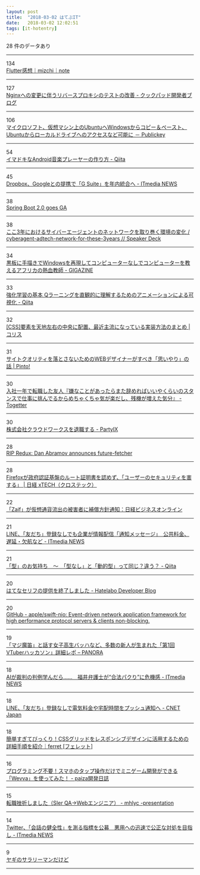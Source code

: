 ```yaml
---
layout: post
title:  "2018-03-02 はてぶIT"
date:   2018-03-02 12:02:51
tags: [it-hotentry]
---
```

28 件のデータあり

<hr><div class="row">
<div class="col-1"><span class="badge badge-pill badge-success h2">134</span></div>
<div class="col-11"><a href='https://note.mu/mizchi/n/n53d0b34b25ac' target='_blank'>Flutter感想｜mizchi｜note</a></div>
</div>
<hr>
<div class="row">
<div class="col-1"><span class="badge badge-pill badge-success h2">127</span></div>
<div class="col-11"><a href='http://techlife.cookpad.com/entry/2018/03/02/000000' target='_blank'>Nginxへの変更に伴うリバースプロキシのテストの改善 - クックパッド開発者ブログ</a></div>
</div>
<hr>
<div class="row">
<div class="col-1"><span class="badge badge-pill badge-success h2">106</span></div>
<div class="col-11"><a href='http://www.publickey1.jp/blog/18/ubuntuwindowsubuntu.html' target='_blank'>マイクロソフト、仮想マシン上のUbuntuへWindowsからコピー＆ペースト、Ubuntuからローカルドライブへのアクセスなど可能に － Publickey</a></div>
</div>
<hr>
<div class="row">
<div class="col-1"><span class="badge badge-pill badge-success h2">54</span></div>
<div class="col-11"><a href='https://qiita.com/siy1121/items/f01167186a6677c22435' target='_blank'>イマドキなAndroid音楽プレーヤーの作り方 - Qiita</a></div>
</div>
<hr>
<div class="row">
<div class="col-1"><span class="badge badge-pill badge-success h2">45</span></div>
<div class="col-11"><a href='http://www.itmedia.co.jp/news/articles/1803/02/news058.html' target='_blank'>Dropbox、Googleとの提携で「G Suite」を年内統合へ - ITmedia NEWS</a></div>
</div>
<hr>
<div class="row">
<div class="col-1"><span class="badge badge-pill badge-success h2">38</span></div>
<div class="col-11"><a href='https://spring.io/blog/2018/03/01/spring-boot-2-0-goes-ga' target='_blank'>Spring Boot 2.0 goes GA</a></div>
</div>
<hr>
<div class="row">
<div class="col-1"><span class="badge badge-pill badge-success h2">38</span></div>
<div class="col-11"><a href='https://speakerdeck.com/komeiy/cyberagent-adtech-network-for-these-3years' target='_blank'>ここ3年におけるサイバーエージェントのネットワークを取り巻く環境の変化 / cyberagent-adtech-network-for-these-3years // Speaker Deck</a></div>
</div>
<hr>
<div class="row">
<div class="col-1"><span class="badge badge-pill badge-success h2">34</span></div>
<div class="col-11"><a href='https://gigazine.net/news/20180301-windows-on-blackboard/' target='_blank'>黒板に手描きでWindowsを再現してコンピューターなしでコンピューターを教えるアフリカの熱血教師 - GIGAZINE</a></div>
</div>
<hr>
<div class="row">
<div class="col-1"><span class="badge badge-pill badge-success h2">33</span></div>
<div class="col-11"><a href='https://qiita.com/tomboyboy/items/fd12a82f0bbe79365438' target='_blank'>強化学習の基本 Qラーニングを直観的に理解するためのアニメーションによる可視化 - Qiita</a></div>
</div>
<hr>
<div class="row">
<div class="col-1"><span class="badge badge-pill badge-success h2">32</span></div>
<div class="col-11"><a href='http://coliss.com/articles/build-websites/operation/css/absolute-centering-with-css.html' target='_blank'>[CSS]要素を天地左右の中央に配置、最近主流になっている実装方法のまとめ | コリス</a></div>
</div>
<hr>
<div class="row">
<div class="col-1"><span class="badge badge-pill badge-success h2">31</span></div>
<div class="col-11"><a href='https://service.plan-b.co.jp/blog/creative/9935/' target='_blank'>サイトクオリティを落とさないためのWEBデザイナーがすべき「思いやり」の話 | Pinto!</a></div>
</div>
<hr>
<div class="row">
<div class="col-1"><span class="badge badge-pill badge-success h2">30</span></div>
<div class="col-11"><a href='https://togetter.com/li/1204146' target='_blank'>入社一年で転職した友人『嫌なことがあったらまた辞めればいいやくらいのスタンスで仕事に挑んでるからめちゃくちゃ気が楽だし、残機が増えた気分』 - Togetter</a></div>
</div>
<hr>
<div class="row">
<div class="col-1"><span class="badge badge-pill badge-success h2">30</span></div>
<div class="col-11"><a href='http://h3poteto.hatenablog.com/entry/2018/03/01/161854' target='_blank'>株式会社クラウドワークスを退職する - PartyIX</a></div>
</div>
<hr>
<div class="row">
<div class="col-1"><span class="badge badge-pill badge-success h2">28</span></div>
<div class="col-11"><a href='https://react-etc.net/entry/rip-redux-dan-abramov-announces-future-fetcher' target='_blank'>RIP Redux: Dan Abramov announces future-fetcher</a></div>
</div>
<hr>
<div class="row">
<div class="col-1"><span class="badge badge-pill badge-success h2">28</span></div>
<div class="col-11"><a href='http://tech.nikkeibp.co.jp/atcl/nxt/news/18/00296/' target='_blank'>Firefoxが政府認証基盤のルート証明書を認めず、「ユーザーのセキュリティを害する」 | 日経 xTECH（クロステック）</a></div>
</div>
<hr>
<div class="row">
<div class="col-1"><span class="badge badge-pill badge-success h2">22</span></div>
<div class="col-11"><a href='http://business.nikkeibp.co.jp/atcl/report/15/110879/030100787/' target='_blank'>「Zaif」が仮想通貨流出の被害者に補償方針通知：日経ビジネスオンライン</a></div>
</div>
<hr>
<div class="row">
<div class="col-1"><span class="badge badge-pill badge-success h2">21</span></div>
<div class="col-11"><a href='http://www.itmedia.co.jp/news/articles/1803/01/news142.html' target='_blank'>LINE、「友だち」登録なしでも企業が情報配信「通知メッセージ」　公共料金、遅延・欠航など - ITmedia NEWS</a></div>
</div>
<hr>
<div class="row">
<div class="col-1"><span class="badge badge-pill badge-success h2">21</span></div>
<div class="col-11"><a href='https://qiita.com/mod_poppo/items/a4bbed44ccfa59740f32' target='_blank'>「型」のお気持ち　〜　「型なし」と「動的型」って同じ？違う？ - Qiita</a></div>
</div>
<hr>
<div class="row">
<div class="col-1"><span class="badge badge-pill badge-success h2">20</span></div>
<div class="col-11"><a href='http://labo.hatenastaff.com/entry/serif-closed' target='_blank'>はてなセリフの提供を終了しました - Hatelabo Developer Blog</a></div>
</div>
<hr>
<div class="row">
<div class="col-1"><span class="badge badge-pill badge-success h2">20</span></div>
<div class="col-11"><a href='https://github.com/apple/swift-nio' target='_blank'>GitHub - apple/swift-nio: Event-driven network application framework for high performance protocol servers & clients non-blocking.</a></div>
</div>
<hr>
<div class="row">
<div class="col-1"><span class="badge badge-pill badge-success h2">19</span></div>
<div class="col-11"><a href='http://panora.tokyo/54578/' target='_blank'>「マジ魔笛」と話す女子高生バッハなど、多数の新人が生まれた「第1回 VTuberハッカソン」詳細レポ – PANORA</a></div>
</div>
<hr>
<div class="row">
<div class="col-1"><span class="badge badge-pill badge-success h2">18</span></div>
<div class="col-11"><a href='http://www.itmedia.co.jp/news/articles/1803/01/news095.html' target='_blank'>AIが裁判の判例学んだら……　福井弁護士が“合法パクり”に危機感 - ITmedia NEWS</a></div>
</div>
<hr>
<div class="row">
<div class="col-1"><span class="badge badge-pill badge-success h2">18</span></div>
<div class="col-11"><a href='https://japan.cnet.com/article/35115483/' target='_blank'>LINE、「友だち」登録なしで電気料金や宅配時間をプッシュ通知へ - CNET Japan</a></div>
</div>
<hr>
<div class="row">
<div class="col-1"><span class="badge badge-pill badge-success h2">18</span></div>
<div class="col-11"><a href='https://ferret-plus.com/9676' target='_blank'>簡単すぎてびっくり！CSSグリッドをレスポンシブデザインに活用するための詳細手順を紹介｜ferret [フェレット]</a></div>
</div>
<hr>
<div class="row">
<div class="col-1"><span class="badge badge-pill badge-success h2">16</span></div>
<div class="col-11"><a href='http://paiza.hatenablog.com/entry/2018/03/01/%E3%83%97%E3%83%AD%E3%82%B0%E3%83%A9%E3%83%9F%E3%83%B3%E3%82%B0%E4%B8%8D%E8%A6%81%EF%BC%81%E3%82%B9%E3%83%9E%E3%83%9B%E3%81%AE%E3%82%BF%E3%83%83%E3%83%97%E6%93%8D%E4%BD%9C%E3%81%A0%E3%81%91%E3%81%A7' target='_blank'>プログラミング不要！スマホのタップ操作だけでミニゲーム開発ができる「Wevva」を使ってみた！ - paiza開発日誌</a></div>
</div>
<hr>
<div class="row">
<div class="col-1"><span class="badge badge-pill badge-success h2">15</span></div>
<div class="col-11"><a href='http://mhlyc.hatenablog.com/entry/2018/03/01/235923' target='_blank'>転職挫折しました（SIer QA→Webエンジニア） - mhlyc -presentation</a></div>
</div>
<hr>
<div class="row">
<div class="col-1"><span class="badge badge-pill badge-success h2">14</span></div>
<div class="col-11"><a href='http://www.itmedia.co.jp/news/articles/1803/02/news052.html' target='_blank'>Twitter、「会話の健全性」を測る指標を公募　悪用への迅速で公正な対処を目指し - ITmedia NEWS</a></div>
</div>
<hr>
<div class="row">
<div class="col-1"><span class="badge badge-pill badge-success h2">9</span></div>
<div class="col-11"><a href='https://anond.hatelabo.jp/20180302043932' target='_blank'>ヤギのサラリーマンだけど</a></div>
</div>
<hr>
